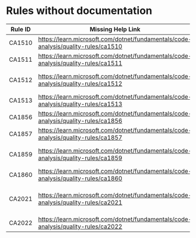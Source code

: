 # Rules without documentation

Rule ID | Missing Help Link | Title |
--------|-------------------|-------|
CA1510 | <https://learn.microsoft.com/dotnet/fundamentals/code-analysis/quality-rules/ca1510> | Use ArgumentNullException throw helper |
CA1511 | <https://learn.microsoft.com/dotnet/fundamentals/code-analysis/quality-rules/ca1511> | Use ArgumentException throw helper |
CA1512 | <https://learn.microsoft.com/dotnet/fundamentals/code-analysis/quality-rules/ca1512> | Use ArgumentOutOfRangeException throw helper |
CA1513 | <https://learn.microsoft.com/dotnet/fundamentals/code-analysis/quality-rules/ca1513> | Use ObjectDisposedException throw helper |
CA1856 | <https://learn.microsoft.com/dotnet/fundamentals/code-analysis/quality-rules/ca1856> | Incorrect usage of ConstantExpected attribute |
CA1857 | <https://learn.microsoft.com/dotnet/fundamentals/code-analysis/quality-rules/ca1857> | A constant is expected for the parameter |
CA1859 | <https://learn.microsoft.com/dotnet/fundamentals/code-analysis/quality-rules/ca1859> | Use concrete types when possible for improved performance |
CA1860 | <https://learn.microsoft.com/dotnet/fundamentals/code-analysis/quality-rules/ca1860> | Avoid using 'Enumerable.Any()' extension method |
CA2021 | <https://learn.microsoft.com/dotnet/fundamentals/code-analysis/quality-rules/ca2021> | Do not call Enumerable.Cast\<T> or Enumerable.OfType\<T> with incompatible types |
CA2022 | <https://learn.microsoft.com/dotnet/fundamentals/code-analysis/quality-rules/ca2022> | Do not ignore return value |
